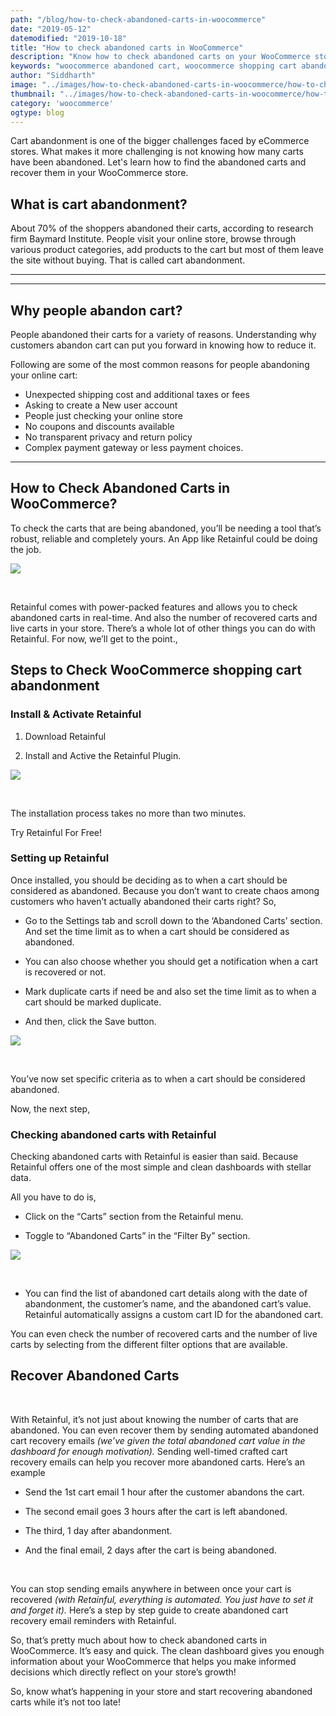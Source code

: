 ```yaml
---
path: "/blog/how-to-check-abandoned-carts-in-woocommerce"
date: "2019-05-12"
datemodified: "2019-10-18"
title: "How to check abandoned carts in WooCommerce"
description: "Know how to check abandoned carts on your WooCommerce store with Retainful - a free WooCommerce abandoned cart recovery plugin. Capture abandoned carts and recover them by sending automatic cart reminder emails."
keywords: "woocommerce abandoned cart, woocommerce shopping cart abandonment, woocommerce see abandoned carts, best abandoned cart woocommerce"
author: "Siddharth"
image: "../images/how-to-check-abandoned-carts-in-woocommerce/how-to-check-abandoned-carts-in-woocommerce.png"
thumbnail: "../images/how-to-check-abandoned-carts-in-woocommerce/how-to-check-abandoned-carts-in-woocommerce.png"
category: 'woocommerce'
ogtype: blog
---
```


Cart abandonment is one of the bigger challenges faced by eCommerce stores. What makes it more challenging is not knowing how many carts have been abandoned. Let's learn how to find the abandoned carts and recover them in your WooCommerce store.

## What is cart abandonment?

About 70% of the shoppers abandoned their carts, according to research firm Baymard Institute. People visit your online store, browse through various product categories, add products to the cart but most of them leave the site without buying. That is called cart abandonment.
****
___

<toc>
</toc>

## Why people abandon cart?  
People abandoned their carts for a variety of reasons. Understanding why customers abandon cart can put you forward in knowing how to reduce it.

Following are some of the most common reasons for people abandoning your online cart: 
  

- Unexpected shipping cost and additional taxes or fees
- Asking to create a New user account
- People just checking your online store
- No coupons and discounts available
- No transparent privacy and return policy
- Complex payment gateway or less payment choices. 

___
      
## How to Check Abandoned Carts in WooCommerce?

To check the carts that are being abandoned, you’ll be needing a tool that’s robust, reliable and completely yours. An App like Retainful could be doing the job.

![](../images/how-to-check-abandoned-carts-in-woocommerce/retainful.png)

<br>

Retainful comes with power-packed features and allows you to check abandoned carts in real-time. And also the number of recovered carts and live carts in your store. There’s a whole lot of other <link-text url="https://www.retainful.com/product/features/woocommerce" rel="noopener" target="_blank">things you can do with Retainful.</link-text> For now, we’ll get to the point.,

## Steps to Check WooCommerce shopping cart abandonment

### Install & Activate Retainful

1.  <link-text url="https://wordpress.org/plugins/retainful-next-order-coupon-for-woocommerce/" rel="noopener nofollow" target="_blank">Download Retainful</link-text>
    
2.  Install and Active the Retainful Plugin.
    

![](../images/how-to-check-abandoned-carts-in-woocommerce/retainfulDashboard.jpeg)

<br>

The installation process takes no more than two minutes.

<cta url="https://app.retainful.com" rel="noopener" target="_blank">Try Retainful For Free!</cta>


### Setting up Retainful

Once installed, you should be deciding as to when a cart should be considered as abandoned. Because you don’t want to create chaos among customers who haven’t actually abandoned their carts right? So,

-   Go to the Settings tab and scroll down to the ‘Abandoned Carts’ section. And set the time limit as to when a cart should be considered as abandoned.
    
-   You can also choose whether you should get a notification when a cart is recovered or not.
    
-   Mark duplicate carts if need be and also set the time limit as to when a cart should be marked duplicate.
    
-   And then, click the Save button.
    

  

![](../images/how-to-check-abandoned-carts-in-woocommerce/abandonedCarts.png)

<br>

You’ve now set specific criteria as to when a cart should be considered abandoned.

Now, the next step,

### Checking abandoned carts with Retainful

Checking abandoned carts with Retainful is easier than said. Because Retainful offers one of the most simple and clean dashboards with stellar data.

All you have to do is,

-   Click on the “Carts” section from the Retainful menu.
    
-   Toggle to “Abandoned Carts” in the “Filter By” section.
    

![](../images/how-to-check-abandoned-carts-in-woocommerce/dashboard.png)

<br>

-   You can find the list of abandoned cart details along with the date of abandonment, the customer’s name, and the abandoned cart’s value. Retainful automatically assigns a custom cart ID for the abandoned cart.
    

You can even check the number of recovered carts and the number of live carts by selecting from the different filter options that are available.

## Recover Abandoned Carts  

<br>

With Retainful, it’s not just about knowing the number of carts that are abandoned. You can even recover them by sending automated abandoned cart recovery emails _(we’ve given the total abandoned cart value in the dashboard for enough motivation)._ Sending well-timed <link-text url="https://www.retainful.com/blog/how-to-write-abandoned-cart-emails-in-woocommerce" rel="noopener" target="_blank">crafted cart recovery emails</link-text> can help you recover more abandoned carts. Here’s an example

-   Send the 1st cart email 1 hour after the customer abandons the cart.
    
-   The second email goes 3 hours after the cart is left abandoned.
    
-   The third, 1 day after abandonment.
    
-   And the final email, 2 days after the cart is being abandoned.
    
<br>

You can stop sending emails anywhere in between once your cart is recovered _(with Retainful, everything is automated. You just have to set it and forget it)._ <link-text url="https://www.retainful.com/docs/woocommerce/creating-an-abandoned-cart-email-sequence" rel="noopener" target="_blank">Here’s a step by step guide to create abandoned cart recovery email reminders with Retainful.</link-text>

So, that’s pretty much about how to check abandoned carts in WooCommerce. It’s easy and quick. The clean dashboard gives you enough information about your WooCommerce that helps you make informed decisions which directly reflect on your store’s growth!

So, know what’s happening in your store and start recovering abandoned carts while it’s not too late!
